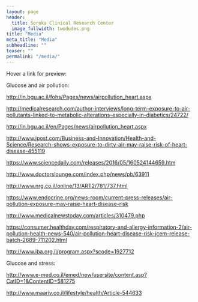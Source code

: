 ```yaml
---
layout: page
header:
  title: Soroka Clinical Research Center
  image_fullwidth: twodudes.png
title: "Media"
meta_title: "Media"
subheadline: ""
teaser: ""
permalink: "/media/"
---
```


Hover a link for preview:  

Glucose and air pollution:  

http://in.bgu.ac.il/fohs/Pages/news/airpollution_heart.aspx

http://medicalresearch.com/author-interviews/long-term-exposure-to-air-pollutants-linked-to-metabolic-alterations-especially-in-diabetics/24722/

http://in.bgu.ac.il/en/Pages/news/airpollution_heart.aspx

http://www.jpost.com/Business-and-Innovation/Health-and-Science/Research-shows-exposure-to-dirty-air-may-raise-risk-of-heart-disease-455119

https://www.sciencedaily.com/releases/2016/05/160524144659.htm

http://www.doctorslounge.com/index.php/news/pb/63911

http://www.nrg.co.il/online/13/ART2/781/737.html

https://www.endocrine.org/news-room/current-press-releases/air-pollution-exposure-may-raise-heart-disease-risk

http://www.medicalnewstoday.com/articles/310479.php

https://consumer.healthday.com/respiratory-and-allergy-information-2/air-pollution-health-news-540/air-pollution-heart-disease-risk-jcem-release-batch-2689-711202.html

http://www.iba.org.il/program.aspx?scode=1927712
  
  
  
Glucose and stress:  

http://www.e-med.co.il/emed/new/usersite/content.asp?CatID=1&ContentID=581275

http://www.maariv.co.il/lifestyle/health/Article-544633
